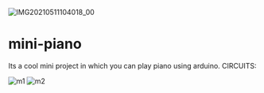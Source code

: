 ![IMG20210511104018_00](https://user-images.githubusercontent.com/63573906/117762547-04547c80-b247-11eb-9115-0c107a27d1f4.jpg)
# mini-piano
Its a cool mini project in which you can play piano using arduino.
CIRCUITS:

![m1](https://user-images.githubusercontent.com/63573906/117758830-5514a700-b240-11eb-8733-ae45a9ef49a6.PNG)
![m2](https://user-images.githubusercontent.com/63573906/117758839-58a82e00-b240-11eb-855a-7144bd5866c1.PNG)



